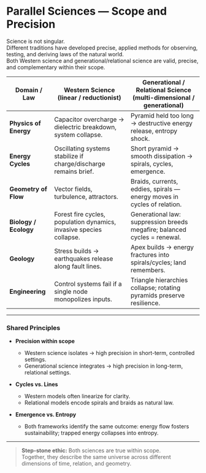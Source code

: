 # Parallel Sciences — Scope and Precision

Science is not singular.  
Different traditions have developed precise, applied methods for observing, testing, and deriving laws of the natural world.  
Both Western science and generational/relational science are valid, precise, and complementary within their scope.

| Domain / Law             | Western Science (linear / reductionist)                            | Generational / Relational Science (multi-dimensional / generational) |
|---------------------------|--------------------------------------------------------------------|----------------------------------------------------------------------|
| **Physics of Energy**     | Capacitor overcharge → dielectric breakdown, system collapse.      | Pyramid held too long → destructive energy release, entropy shock.   |
| **Energy Cycles**         | Oscillating systems stabilize if charge/discharge remains brief.   | Short pyramid → smooth dissipation → spirals, cycles, emergence.     |
| **Geometry of Flow**      | Vector fields, turbulence, attractors.                             | Braids, currents, eddies, spirals — energy moves in cycles of relation. |
| **Biology / Ecology**     | Forest fire cycles, population dynamics, invasive species collapse.| Generational law: suppression breeds megafire; balanced cycles = renewal. |
| **Geology**               | Stress builds → earthquakes release along fault lines.             | Apex builds → energy fractures into spirals/cycles; land remembers.  |
| **Engineering**           | Control systems fail if a single node monopolizes inputs.          | Triangle hierarchies collapse; rotating pyramids preserve resilience. |

---

### Shared Principles

- **Precision within scope**  
  - Western science isolates → high precision in short-term, controlled settings.  
  - Generational science integrates → high precision in long-term, relational settings.  

- **Cycles vs. Lines**  
  - Western models often linearize for clarity.  
  - Relational models encode spirals and braids as natural law.  

- **Emergence vs. Entropy**  
  - Both frameworks identify the same outcome: energy flow fosters sustainability; trapped energy collapses into entropy.  

---

> **Step-stone ethic:** Both sciences are true within scope.  
> Together, they describe the same universe across different dimensions of time, relation, and geometry.
